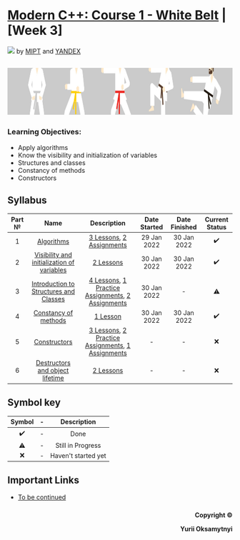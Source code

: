 # [Modern C++: Course 1 - White Belt](https://www.coursera.org/learn/c-plus-plus-white)  | [Week 3]
<img src="https://info.nyif.com/wp-content/uploads/2019/05/coursera_logo.jpg" height="15" /> by [MIPT](https://www.mipt.ru) and [YANDEX](https://www.yandex.ru) 
## <img src="https://github.com/allwak/coursera-modern-cpp-course1-white-belt-byOks/blob/master/Pic/16-Yandex-291-1500_430-1500_430.jpg" height="105" />

### Learning Objectives:
- Apply algorithms
- Know the visibility and initialization of variables
- Structures and classes
- Constancy of methods
- Constructors


## Syllabus
Part №     | Name          | Description   | Date Started  | Date Finished | Current Status  
:-----------: | :------------------------------------: | :---------------------------------------------------: | :-----------: | :-----------: | :-----------: 
1 |[Algorithms](https://github.com/allwak/coursera-modern-cpp-course1-white-belt-byOks/tree/master/Week%20-%203/%5BPart%201%5D%20Algorithms)| [3 Lessons](https://github.com/allwak/coursera-modern-cpp-course1-white-belt-byOks/tree/master/Week%20-%203/%5BPart%201%5D%20Algorithms/Lessons), [2 Assignments](https://github.com/allwak/coursera-modern-cpp-course1-white-belt-byOks/tree/master/Week%20-%203/%5BPart%201%5D%20Algorithms/Assignments)|29 Jan 2022|30 Jan 2022|✔️
2 |[Visibility and initialization of variables]()| [2 Lessons]()|30 Jan 2022|30 Jan 2022|✔️
3 |[Introduction to Structures and Classes]()| [4 Lessons](), [1 Practice Assignments](), [2 Assignments]()|30 Jan 2022|-|⚠️
4 |[Constancy of methods]()| [1 Lesson]()|30 Jan 2022|30 Jan 2022|✔️
5 |[Constructors]()| [3 Lessons](), [2 Practice Assignments](), [1 Assignments]()|-|-|❌
6 |[Destructors and object lifetime]()| [2 Lessons]()|-|-|❌


## Symbol key
Symbol|  -   | Description
:----:|:----:|:----: 
✔️   |  -   | Done  
⚠️    |  -   | Still in Progress
❌   |  -   | Haven't started yet

## Important Links

* [To be continued](https://i.gifer.com/9gTX.gif)
###
<p align="right"><b>Copyright ©️</b></p>
<p align="right"><b>Yurii Oksamytnyi</b></p>

